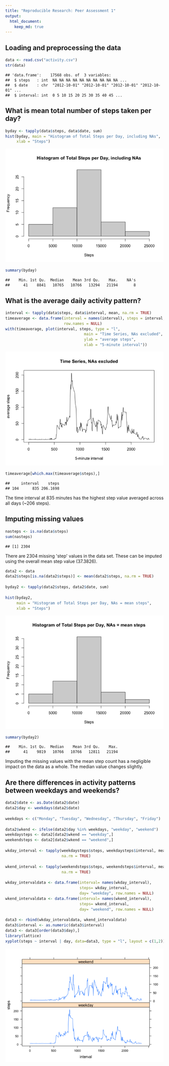 ```yaml
---
title: "Reproducible Research: Peer Assessment 1"
output: 
  html_document:
    keep_md: true
---
```



## Loading and preprocessing the data

```r
data <- read.csv("activity.csv")
str(data)
```

```
## 'data.frame':	17568 obs. of  3 variables:
##  $ steps   : int  NA NA NA NA NA NA NA NA NA NA ...
##  $ date    : chr  "2012-10-01" "2012-10-01" "2012-10-01" "2012-10-01" ...
##  $ interval: int  0 5 10 15 20 25 30 35 40 45 ...
```

## What is mean total number of steps taken per day?

```r
byday <- tapply(data$steps, data$date, sum)
hist(byday, main = "Histogram of Total Steps per Day, including NAs",
     xlab = "Steps")
```

![](PA1_template_files/figure-html/unnamed-chunk-2-1.png)<!-- -->

```r
summary(byday)
```

```
##    Min. 1st Qu.  Median    Mean 3rd Qu.    Max.    NA's 
##      41    8841   10765   10766   13294   21194       8
```


## What is the average daily activity pattern?

```r
interval <- tapply(data$steps, data$interval, mean, na.rm = TRUE)
timeaverage <- data.frame(interval = names(interval), steps = interval,
                          row.names = NULL)
with(timeaverage, plot(interval, steps, type = "l", 
                                   main = "Time Series, NAs excluded",
                                   ylab = "average steps",
                                   xlab = "5-minute interval"))
```

![](PA1_template_files/figure-html/unnamed-chunk-3-1.png)<!-- -->

```r
timeaverage[which.max(timeaverage$steps),]  
```

```
##     interval    steps
## 104      835 206.1698
```
The time interval at 835 minutes has the highest step value averaged across all 
days (~206 steps).

## Imputing missing values

```r
nasteps <- is.na(data$steps)
sum(nasteps)
```

```
## [1] 2304
```
There are 2304 missing 'step' values in the data set. These can be imputed using
the overall mean step value (37.3826).


```r
data2 <- data
data2$steps[is.na(data2$steps)] <- mean(data2$steps, na.rm = TRUE)

byday2 <- tapply(data2$steps, data2$date, sum)

hist(byday2, 
     main = "Histogram of Total Steps per Day, NAs = mean steps",
     xlab = "Steps")
```

![](PA1_template_files/figure-html/unnamed-chunk-5-1.png)<!-- -->

```r
summary(byday2)
```

```
##    Min. 1st Qu.  Median    Mean 3rd Qu.    Max. 
##      41    9819   10766   10766   12811   21194
```
Imputing the missing values with the mean step count has a negligible impact on 
the data as a whole. The median value changes slightly. 

## Are there differences in activity patterns between weekdays and weekends?

```r
data2$date <- as.Date(data2$date)
data2$day <- weekdays(data2$date)

weekdays <- c("Monday", "Tuesday", "Wednesday", "Thursday", "Friday")

data2$wkend <- ifelse(data2$day %in% weekdays, "weekday", "weekend")
weekdaysteps <- data2[data2$wkend == "weekday",]
weekendsteps <- data2[data2$wkend == "weekend",]

wkday_interval <- tapply(weekdaysteps$steps, weekdaysteps$interval, mean, 
                         na.rm = TRUE)

wkend_interval <- tapply(weekendsteps$steps, weekendsteps$interval, mean, 
                         na.rm = TRUE)

wkday_intervaldata <- data.frame(interval= names(wkday_interval),
                                 steps= wkday_interval,
                                 day= "weekday", row.names = NULL)
wkend_intervaldata <- data.frame(interval= names(wkend_interval),
                                 steps= wkend_interval,
                                 day= "weekend", row.names = NULL)

data3 <- rbind(wkday_intervaldata, wkend_intervaldata)
data3$interval <- as.numeric(data3$interval)
data3 <- data3[order(data3$day),]
library(lattice)
xyplot(steps ~ interval | day, data=data3, type = "l", layout = c(1,2))
```

![](PA1_template_files/figure-html/unnamed-chunk-6-1.png)<!-- -->
